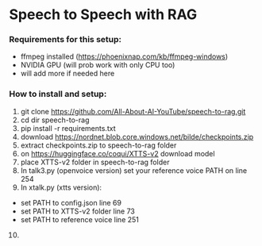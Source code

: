 # Speech to Speech with RAG

### Requirements for this setup:
- ffmpeg installed (https://phoenixnap.com/kb/ffmpeg-windows)
- NVIDIA GPU (will prob work with only CPU too)
- will add more if needed here

### How to install and setup:

1. git clone https://github.com/All-About-AI-YouTube/speech-to-rag.git
2. cd dir speech-to-rag
3. pip install -r requirements.txt
4. download https://nordnet.blob.core.windows.net/bilde/checkpoints.zip
5. extract checkpoints.zip to speech-to-rag folder
6. on https://huggingface.co/coqui/XTTS-v2 download model
7. place XTTS-v2 folder in speech-to-rag folder
8. In talk3.py (openvoice version) set your reference voice PATH on line 254
9. In xtalk.py (xtts version):
- set PATH to config.json line 69
- set PATH to XTTS-v2 folder line 73
- set PATH to reference voice line 251
10. 

